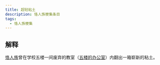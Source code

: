 ```yaml
---
title: 超轻粘土
description: 恪人族梗集条目
tags:
  - 恪人族梗集
---
```


## 解释

[恪人族](../恪人族)曾在学校五楼一间废弃的教室（[五楼的办公室](../五楼的办公室)）内翻出一箱崭新的粘土。
